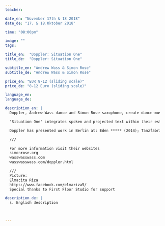 ```yaml
---
teacher:

date_en: "November 17th & 18 2018"
date_de: "17. & 18.Oktober 2018"

time: "08:00pm"

image: ""
tags:

title_en:  "Doppler: Situation One"
title_de:  "Doppler: Situation One"

subtitle_en: "Andrew Wass & Simon Rose"
subtitle_de: "Andrew Wass & Simon Rose"

price_en: "EUR 8-12 (sliding scale)"
price_de: "8-12 Euro (sliding scale)"

language_en:
language_de:

description_en: |  
  Doppler, Andrew Wass dance and Simon Rose saxophone, create dance-music performance through sharing simultaneous practices of improvisation. Together in action, musician and mover explore the infinite possible combinations of their simultaneous compositional and somatic practices. Action and reflection occur cyclically as the performers investigate new territories.

  'Situation One' integrates spoken and projected text within their established approach to performance. Brief texts, sourced from literary, philosophical, and the performers’ own writings, are integrated in action creating a further creative evocation and contextualisation in performance.

  Doppler has presented work in Berlin at: Eden ***** (2014); Tanzfabrik (2017); Urbanraum (2017); Uferstudios,(2014); Artist Homes (2017), Mime Centrum (2016); English Theatre (2014) and for Gesellschaft für Tanzforschung, Hamburg (2015).

  ///  

  For more information visit their websites  
  simonrose.org  
  wasswasswass.com  
  wasswasswass.com/doppler.html  

  ///  
  Picture:  
  Elmacita Riza  
  https://www.facebook.com/elmariza5/  
  Special thanks to First Floor Studio for support  

description_de: |
  s. English description
 


---
```

